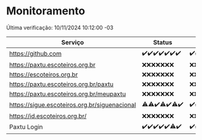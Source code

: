 # Monitoramento

Última verificação: 10/11/2024 10:12:00 -03

|Serviço|Status|Últimas 24h|
|---|---|---|
|https://github.com|<span title="2024-11-03: OK=23">✔️</span><span title="2024-11-04: OK=23">✔️</span><span title="2024-11-05: OK=23">✔️</span><span title="2024-11-06: OK=23">✔️</span><span title="2024-11-07: OK=23">✔️</span><span title="2024-11-08: OK=23">✔️</span><span title="2024-11-09: OK=12">✔️</span>|<span title="09/11/2024 10:12:00 -03 : 200">✔️</span><span title="09/11/2024 11:07:00 -03 : 200">✔️</span><span title="09/11/2024 12:08:00 -03 : 200">✔️</span><span title="09/11/2024 13:08:00 -03 : 200">✔️</span><span title="09/11/2024 14:06:00 -03 : 200">✔️</span><span title="09/11/2024 15:09:00 -03 : 200">✔️</span><span title="09/11/2024 16:04:00 -03 : 200">✔️</span><span title="09/11/2024 17:07:00 -03 : 200">✔️</span><span title="09/11/2024 18:06:00 -03 : 200">✔️</span><span title="09/11/2024 19:06:00 -03 : 200">✔️</span><span title="09/11/2024 20:07:00 -03 : 200">✔️</span><span title="09/11/2024 21:42:00 -03 : 200">✔️</span><span title="09/11/2024 23:13:00 -03 : 200">✔️</span><span title="10/11/2024 00:14:00 -03 : 200">✔️</span><span title="10/11/2024 01:09:00 -03 : 200">✔️</span><span title="10/11/2024 02:07:00 -03 : 200">✔️</span><span title="10/11/2024 03:10:00 -03 : 200">✔️</span><span title="10/11/2024 04:07:00 -03 : 200">✔️</span><span title="10/11/2024 05:09:00 -03 : 200">✔️</span><span title="10/11/2024 06:07:00 -03 : 200">✔️</span><span title="10/11/2024 07:07:00 -03 : 200">✔️</span><span title="10/11/2024 08:04:00 -03 : 200">✔️</span><span title="10/11/2024 09:13:00 -03 : 200">✔️</span><span title="10/11/2024 10:11:00 -03 : 200">✔️</span>|
|https://paxtu.escoteiros.org.br|<span title="2024-11-03: Falhas=23">❌</span><span title="2024-11-04: Falhas=23">❌</span><span title="2024-11-05: Falhas=23">❌</span><span title="2024-11-06: Falhas=23">❌</span><span title="2024-11-07: Falhas=23">❌</span><span title="2024-11-08: Falhas=23">❌</span><span title="2024-11-09: Falhas=12">❌</span>|<span title="09/11/2024 10:12:00 -03 : 403">❌</span><span title="09/11/2024 11:07:00 -03 : 403">❌</span><span title="09/11/2024 12:08:00 -03 : 403">❌</span><span title="09/11/2024 13:08:00 -03 : 403">❌</span><span title="09/11/2024 14:06:00 -03 : 403">❌</span><span title="09/11/2024 15:09:00 -03 : 403">❌</span><span title="09/11/2024 16:04:00 -03 : 403">❌</span><span title="09/11/2024 17:07:00 -03 : 403">❌</span><span title="09/11/2024 18:06:00 -03 : 403">❌</span><span title="09/11/2024 19:06:00 -03 : 403">❌</span><span title="09/11/2024 20:07:00 -03 : 403">❌</span><span title="09/11/2024 21:42:00 -03 : 403">❌</span><span title="09/11/2024 23:13:00 -03 : 403">❌</span><span title="10/11/2024 00:14:00 -03 : 403">❌</span><span title="10/11/2024 01:09:00 -03 : 403">❌</span><span title="10/11/2024 02:07:00 -03 : 403">❌</span><span title="10/11/2024 03:10:00 -03 : 403">❌</span><span title="10/11/2024 04:07:00 -03 : 403">❌</span><span title="10/11/2024 05:09:00 -03 : 403">❌</span><span title="10/11/2024 06:07:00 -03 : 403">❌</span><span title="10/11/2024 07:07:00 -03 : 403">❌</span><span title="10/11/2024 08:04:00 -03 : 403">❌</span><span title="10/11/2024 09:13:00 -03 : 403">❌</span><span title="10/11/2024 10:11:00 -03 : 403">❌</span>|
|https://escoteiros.org.br|<span title="2024-11-03: Falhas=23">❌</span><span title="2024-11-04: Falhas=23">❌</span><span title="2024-11-05: Falhas=23">❌</span><span title="2024-11-06: Falhas=23">❌</span><span title="2024-11-07: Falhas=23">❌</span><span title="2024-11-08: Falhas=23">❌</span><span title="2024-11-09: Falhas=12">❌</span>|<span title="09/11/2024 10:12:00 -03 : 403">❌</span><span title="09/11/2024 11:07:00 -03 : 403">❌</span><span title="09/11/2024 12:08:00 -03 : 403">❌</span><span title="09/11/2024 13:08:00 -03 : 403">❌</span><span title="09/11/2024 14:06:00 -03 : 403">❌</span><span title="09/11/2024 15:09:00 -03 : 403">❌</span><span title="09/11/2024 16:04:00 -03 : 403">❌</span><span title="09/11/2024 17:07:00 -03 : 403">❌</span><span title="09/11/2024 18:06:00 -03 : 403">❌</span><span title="09/11/2024 19:06:00 -03 : 403">❌</span><span title="09/11/2024 20:07:00 -03 : 403">❌</span><span title="09/11/2024 21:42:00 -03 : 403">❌</span><span title="09/11/2024 23:13:00 -03 : 403">❌</span><span title="10/11/2024 00:14:00 -03 : 403">❌</span><span title="10/11/2024 01:09:00 -03 : 403">❌</span><span title="10/11/2024 02:07:00 -03 : 403">❌</span><span title="10/11/2024 03:10:00 -03 : 403">❌</span><span title="10/11/2024 04:07:00 -03 : 403">❌</span><span title="10/11/2024 05:09:00 -03 : 403">❌</span><span title="10/11/2024 06:07:00 -03 : 403">❌</span><span title="10/11/2024 07:07:00 -03 : 403">❌</span><span title="10/11/2024 08:04:00 -03 : 403">❌</span><span title="10/11/2024 09:13:00 -03 : 403">❌</span><span title="10/11/2024 10:12:00 -03 : 403">❌</span>|
|https://paxtu.escoteiros.org.br/paxtu|<span title="2024-11-03: Falhas=23">❌</span><span title="2024-11-04: Falhas=23">❌</span><span title="2024-11-05: Falhas=23">❌</span><span title="2024-11-06: Falhas=23">❌</span><span title="2024-11-07: Falhas=23">❌</span><span title="2024-11-08: Falhas=23">❌</span><span title="2024-11-09: Falhas=12">❌</span>|<span title="09/11/2024 10:12:00 -03 : 403">❌</span><span title="09/11/2024 11:07:00 -03 : 403">❌</span><span title="09/11/2024 12:08:00 -03 : 403">❌</span><span title="09/11/2024 13:08:00 -03 : 403">❌</span><span title="09/11/2024 14:06:00 -03 : 403">❌</span><span title="09/11/2024 15:09:00 -03 : 403">❌</span><span title="09/11/2024 16:04:00 -03 : 403">❌</span><span title="09/11/2024 17:07:00 -03 : 403">❌</span><span title="09/11/2024 18:06:00 -03 : 403">❌</span><span title="09/11/2024 19:06:00 -03 : 403">❌</span><span title="09/11/2024 20:07:00 -03 : 403">❌</span><span title="09/11/2024 21:42:00 -03 : 403">❌</span><span title="09/11/2024 23:13:00 -03 : 403">❌</span><span title="10/11/2024 00:14:00 -03 : 403">❌</span><span title="10/11/2024 01:09:00 -03 : 403">❌</span><span title="10/11/2024 02:07:00 -03 : 403">❌</span><span title="10/11/2024 03:10:00 -03 : 403">❌</span><span title="10/11/2024 04:07:00 -03 : 403">❌</span><span title="10/11/2024 05:09:00 -03 : 403">❌</span><span title="10/11/2024 06:07:00 -03 : 403">❌</span><span title="10/11/2024 07:07:00 -03 : 403">❌</span><span title="10/11/2024 08:04:00 -03 : 403">❌</span><span title="10/11/2024 09:13:00 -03 : 403">❌</span><span title="10/11/2024 10:12:00 -03 : 403">❌</span>|
|https://paxtu.escoteiros.org.br/meupaxtu|<span title="2024-11-03: Falhas=23">❌</span><span title="2024-11-04: Falhas=23">❌</span><span title="2024-11-05: Falhas=23">❌</span><span title="2024-11-06: Falhas=23">❌</span><span title="2024-11-07: Falhas=23">❌</span><span title="2024-11-08: Falhas=23">❌</span><span title="2024-11-09: Falhas=12">❌</span>|<span title="09/11/2024 10:12:00 -03 : 403">❌</span><span title="09/11/2024 11:07:00 -03 : 403">❌</span><span title="09/11/2024 12:08:00 -03 : 403">❌</span><span title="09/11/2024 13:08:00 -03 : 403">❌</span><span title="09/11/2024 14:06:00 -03 : 403">❌</span><span title="09/11/2024 15:09:00 -03 : 403">❌</span><span title="09/11/2024 16:04:00 -03 : 403">❌</span><span title="09/11/2024 17:07:00 -03 : 403">❌</span><span title="09/11/2024 18:06:00 -03 : 403">❌</span><span title="09/11/2024 19:06:00 -03 : 403">❌</span><span title="09/11/2024 20:07:00 -03 : 403">❌</span><span title="09/11/2024 21:42:00 -03 : 403">❌</span><span title="09/11/2024 23:13:00 -03 : 403">❌</span><span title="10/11/2024 00:14:00 -03 : 403">❌</span><span title="10/11/2024 01:09:00 -03 : 403">❌</span><span title="10/11/2024 02:07:00 -03 : 403">❌</span><span title="10/11/2024 03:10:00 -03 : 403">❌</span><span title="10/11/2024 04:07:00 -03 : 403">❌</span><span title="10/11/2024 05:09:00 -03 : 403">❌</span><span title="10/11/2024 06:07:00 -03 : 403">❌</span><span title="10/11/2024 07:07:00 -03 : 403">❌</span><span title="10/11/2024 08:04:00 -03 : 403">❌</span><span title="10/11/2024 09:13:00 -03 : 403">❌</span><span title="10/11/2024 10:12:00 -03 : 403">❌</span>|
|https://sigue.escoteiros.org.br/siguenacional|<span title="2024-11-03: OK=22, Falhas=1">⚠️</span><span title="2024-11-04: OK=22, Falhas=1">⚠️</span><span title="2024-11-05: OK=23">✔️</span><span title="2024-11-06: OK=22, Falhas=1">⚠️</span><span title="2024-11-07: OK=23">✔️</span><span title="2024-11-08: OK=22, Falhas=1">⚠️</span><span title="2024-11-09: OK=12">✔️</span>|<span title="09/11/2024 10:12:00 -03 : 200">✔️</span><span title="09/11/2024 11:07:00 -03 : 200">✔️</span><span title="09/11/2024 12:08:00 -03 : 200">✔️</span><span title="09/11/2024 13:08:00 -03 : 200">✔️</span><span title="09/11/2024 14:06:00 -03 : 200">✔️</span><span title="09/11/2024 15:09:00 -03 : 200">✔️</span><span title="09/11/2024 16:04:00 -03 : 200">✔️</span><span title="09/11/2024 17:07:00 -03 : 200">✔️</span><span title="09/11/2024 18:06:00 -03 : 200">✔️</span><span title="09/11/2024 19:06:00 -03 : 200">✔️</span><span title="09/11/2024 20:07:00 -03 : 200">✔️</span><span title="09/11/2024 21:42:00 -03 : 200">✔️</span><span title="09/11/2024 23:13:00 -03 : 200">✔️</span><span title="10/11/2024 00:14:00 -03 : 200">✔️</span><span title="10/11/2024 01:09:00 -03 : 200">✔️</span><span title="10/11/2024 02:07:00 -03 : 200">✔️</span><span title="10/11/2024 03:10:00 -03 : 200">✔️</span><span title="10/11/2024 04:07:00 -03 : 200">✔️</span><span title="10/11/2024 05:09:00 -03 : 200">✔️</span><span title="10/11/2024 06:07:00 -03 : 200">✔️</span><span title="10/11/2024 07:07:00 -03 : 200">✔️</span><span title="10/11/2024 08:04:00 -03 : 200">✔️</span><span title="10/11/2024 09:13:00 -03 : 200">✔️</span><span title="10/11/2024 10:12:00 -03 : 200">✔️</span>|
|https://id.escoteiros.org.br/|<span title="2024-11-03: Falhas=23">❌</span><span title="2024-11-04: Falhas=23">❌</span><span title="2024-11-05: Falhas=23">❌</span><span title="2024-11-06: Falhas=23">❌</span><span title="2024-11-07: Falhas=23">❌</span><span title="2024-11-08: Falhas=23">❌</span><span title="2024-11-09: Falhas=12">❌</span>|<span title="09/11/2024 10:12:00 -03 : 403">❌</span><span title="09/11/2024 11:07:00 -03 : 403">❌</span><span title="09/11/2024 12:08:00 -03 : 403">❌</span><span title="09/11/2024 13:08:00 -03 : 403">❌</span><span title="09/11/2024 14:06:00 -03 : 403">❌</span><span title="09/11/2024 15:09:00 -03 : 403">❌</span><span title="09/11/2024 16:04:00 -03 : 403">❌</span><span title="09/11/2024 17:07:00 -03 : 403">❌</span><span title="09/11/2024 18:06:00 -03 : 403">❌</span><span title="09/11/2024 19:06:00 -03 : 403">❌</span><span title="09/11/2024 20:07:00 -03 : 403">❌</span><span title="09/11/2024 21:42:00 -03 : 403">❌</span><span title="09/11/2024 23:13:00 -03 : 403">❌</span><span title="10/11/2024 00:14:00 -03 : 403">❌</span><span title="10/11/2024 01:09:00 -03 : 403">❌</span><span title="10/11/2024 02:07:00 -03 : 403">❌</span><span title="10/11/2024 03:10:00 -03 : 403">❌</span><span title="10/11/2024 04:07:00 -03 : 403">❌</span><span title="10/11/2024 05:09:00 -03 : 403">❌</span><span title="10/11/2024 06:07:00 -03 : 403">❌</span><span title="10/11/2024 07:07:00 -03 : 403">❌</span><span title="10/11/2024 08:04:00 -03 : 403">❌</span><span title="10/11/2024 09:13:00 -03 : 403">❌</span><span title="10/11/2024 10:12:00 -03 : 403">❌</span>|
|Paxtu Login|<span title="2024-11-03: OK=23">✔️</span><span title="2024-11-04: OK=23">✔️</span><span title="2024-11-05: OK=23">✔️</span><span title="2024-11-06: OK=23">✔️</span><span title="2024-11-07: OK=23">✔️</span><span title="2024-11-08: OK=22, Falhas=1">⚠️</span><span title="2024-11-09: OK=12">✔️</span>|<span title="09/11/2024 10:12:00 -03 : 200">✔️</span><span title="09/11/2024 11:07:00 -03 : 200">✔️</span><span title="09/11/2024 12:08:00 -03 : 200">✔️</span><span title="09/11/2024 13:08:00 -03 : 200">✔️</span><span title="09/11/2024 14:06:00 -03 : 200">✔️</span><span title="09/11/2024 15:09:00 -03 : 200">✔️</span><span title="09/11/2024 16:04:00 -03 : 200">✔️</span><span title="09/11/2024 17:07:00 -03 : 200">✔️</span><span title="09/11/2024 18:06:00 -03 : 200">✔️</span><span title="09/11/2024 19:06:00 -03 : 200">✔️</span><span title="09/11/2024 20:07:00 -03 : 200">✔️</span><span title="09/11/2024 21:42:00 -03 : 200">✔️</span><span title="09/11/2024 23:13:00 -03 : 200">✔️</span><span title="10/11/2024 00:14:00 -03 : 200">✔️</span><span title="10/11/2024 01:09:00 -03 : 200">✔️</span><span title="10/11/2024 02:07:00 -03 : 200">✔️</span><span title="10/11/2024 03:10:00 -03 : 200">✔️</span><span title="10/11/2024 04:07:00 -03 : 200">✔️</span><span title="10/11/2024 05:09:00 -03 : 200">✔️</span><span title="10/11/2024 06:07:00 -03 : 200">✔️</span><span title="10/11/2024 07:07:00 -03 : 200">✔️</span><span title="10/11/2024 08:04:00 -03 : 200">✔️</span><span title="10/11/2024 09:13:00 -03 : 200">✔️</span><span title="10/11/2024 10:12:00 -03 : 200">✔️</span>|
